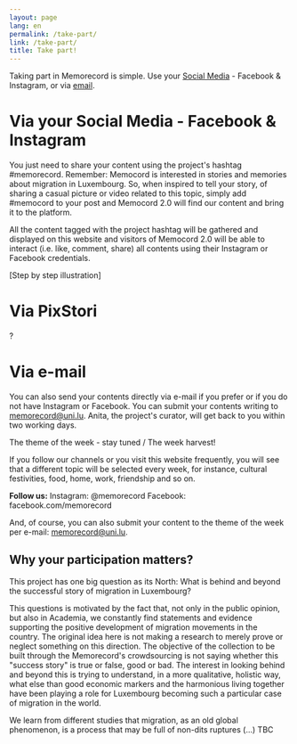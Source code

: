 ```yaml
---
layout: page
lang: en
permalink: /take-part/
link: /take-part/
title: Take part!
---
```


Taking part in Memorecord is simple. Use your [Social Media](#social-media) - Facebook & Instagram, or via [email](#email).

<!-- more -->

# Via your Social Media - Facebook & Instagram

You just need to share your content using the project's hashtag #memorecord. Remember: Memocord is interested in stories and memories about migration in Luxembourg. So, when inspired to tell your story, of sharing a casual picture or video related to this topic, simply add #memocord to your post and Memocord 2.0 will find our content and bring it to the platform. 

All the content tagged with the project hashtag will be gathered and displayed on this website and visitors of Memocord 2.0 will be able to interact (i.e. like, comment, share) all contents using their Instagram or Facebook credentials. 

[Step by step illustration] 

# Via PixStori

?

# Via e-mail

You can also send your contents directly via e-mail if you prefer or if you do not have Instagram or Facebook. You can submit your contents writing to memorecord@uni.lu. Anita, the project's curator, will get back to you within two working days. 

The theme of the week - stay tuned / The week harvest! 

If you follow our channels or you visit this website frequently, you will see that a different topic will be selected every week, for instance, cultural festivities, food, home, work, friendship and so on. 

**Follow us:**
Instagram: @memorecord
Facebook: facebook.com/memorecord

And, of course, you can also submit your content to the theme of the week per e-mail: memorecord@uni.lu.

## Why your participation matters?

This project has one big question as its North: What is behind and beyond the successful story of migration in Luxembourg?

This questions is motivated by the fact that, not only in the public opinion, but also in Academia, we constantly find statements and evidence supporting the positive development of migration movements in the country. The original idea here is not making a research to merely prove or neglect something on this direction. The objective of the collection to be built through the Memorecord's crowdsourcing is not saying whether this "success story" is true or false, good or bad. The interest in looking behind and beyond this is trying to understand, in a more qualitative, holistic way, what else than good economic markers and the harmonious living together have been playing a role for Luxembourg becoming such a particular case of migration in the world. 

We learn from different studies that migration, as an old global phenomenon, is a process that may be full of non-dits  ruptures (...) TBC
